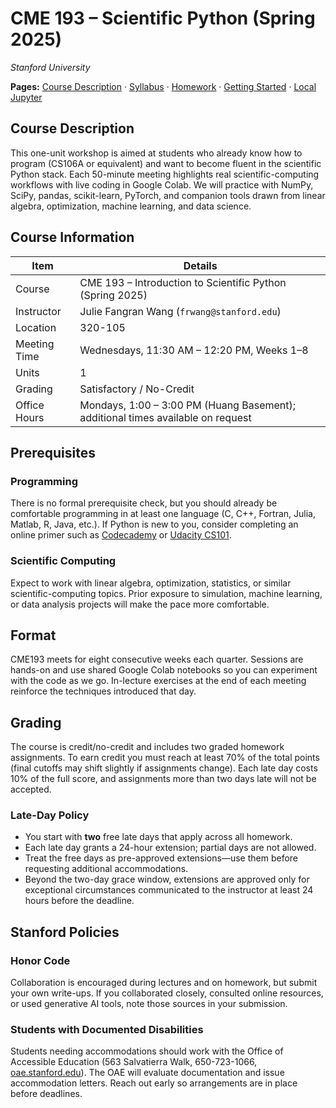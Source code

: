 # CME 193 – Scientific Python (Spring 2025)

_Stanford University_

**Pages:** [Course Description](index.md) · [Syllabus](syllabus.md) · [Homework](homework.md) · [Getting Started](getting-started.md) · [Local Jupyter](local-jupyter.md)

## Course Description
This one-unit workshop is aimed at students who already know how to program (CS106A or equivalent) and want to become fluent in the scientific Python stack. Each 50-minute meeting highlights real scientific-computing workflows with live coding in Google Colab. We will practice with NumPy, SciPy, pandas, scikit-learn, PyTorch, and companion tools drawn from linear algebra, optimization, machine learning, and data science.

## Course Information
| Item | Details |
| --- | --- |
| Course | CME 193 – Introduction to Scientific Python (Spring 2025) |
| Instructor | Julie Fangran Wang (`frwang@stanford.edu`) |
| Location | 320-105 |
| Meeting Time | Wednesdays, 11:30 AM – 12:20 PM, Weeks 1–8 |
| Units | 1 |
| Grading | Satisfactory / No-Credit |
| Office Hours | Mondays, 1:00 – 3:00 PM (Huang Basement); additional times available on request |

## Prerequisites
### Programming
There is no formal prerequisite check, but you should already be comfortable programming in at least one language (C, C++, Fortran, Julia, Matlab, R, Java, etc.). If Python is new to you, consider completing an online primer such as [Codecademy](http://www.codecademy.com/en/tracks/python) or [Udacity CS101](https://www.udacity.com/course/cs101).

### Scientific Computing
Expect to work with linear algebra, optimization, statistics, or similar scientific-computing topics. Prior exposure to simulation, machine learning, or data analysis projects will make the pace more comfortable.

## Format
CME193 meets for eight consecutive weeks each quarter. Sessions are hands-on and use shared Google Colab notebooks so you can experiment with the code as we go. In-lecture exercises at the end of each meeting reinforce the techniques introduced that day.

## Grading
The course is credit/no-credit and includes two graded homework assignments. To earn credit you must reach at least 70% of the total points (final cutoffs may shift slightly if assignments change). Each late day costs 10% of the full score, and assignments more than two days late will not be accepted.

### Late-Day Policy
- You start with **two** free late days that apply across all homework.
- Each late day grants a 24-hour extension; partial days are not allowed.
- Treat the free days as pre-approved extensions—use them before requesting additional accommodations.
- Beyond the two-day grace window, extensions are approved only for exceptional circumstances communicated to the instructor at least 24 hours before the deadline.

## Stanford Policies
### Honor Code
Collaboration is encouraged during lectures and on homework, but submit your own write-ups. If you collaborated closely, consulted online resources, or used generative AI tools, note those sources in your submission.

### Students with Documented Disabilities
Students needing accommodations should work with the Office of Accessible Education (563 Salvatierra Walk, 650-723-1066, [oae.stanford.edu](https://oae.stanford.edu/)). The OAE will evaluate documentation and issue accommodation letters. Reach out early so arrangements are in place before deadlines.
